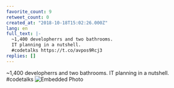 ```yaml
---
favorite_count: 9
retweet_count: 0
created_at: "2018-10-18T15:02:26.000Z"
lang: en
full_text: |-
  ~1,400 developherrs and two bathrooms.
  IT planning in a nutshell.
  #codetalks https://t.co/avpos9Rcj3
replies: []
---
```


~1,400 developherrs and two bathrooms. IT planning in a nutshell. #codetalks
![Embedded Photo](https://twitter-media-coderbyheart.s3.eu-north-1.amazonaws.com/1052937958733606913-DpzJfOdX4AERSQa.jpg)
